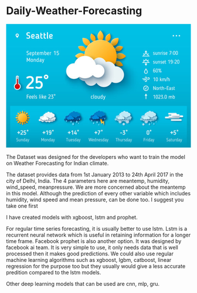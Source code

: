 # Daily-Weather-Forecasting

![Weather Forecast](image_forecast.jpg)

The Dataset was designed for the developers who want to train the model on Weather Forecasting for Indian climate. 

The dataset provides data from 1st January 2013 to 24th April 2017 in the city of Delhi, India. The 4 parameters here are
meantemp, humidity, wind_speed, meanpressure. We are more concerned about the meantemp in this model. Although the prediction of every other variable which includes humidity, wind speed and mean pressure, can be done too. I suggest you take one first

I have created models with xgboost, lstm and prophet. 

For regular time series forecasting, it is usually better to use lstm. Lstm is a recurrent neural network which is useful in retaining information for a longer time frame. Facebook prophet is also another option. It was designed by facebook ai team. It is very simple to use, it only needs data that is well processed then it makes good predictions. We could also use regular machine learning algorithms such as xgboost, lgbm, catboost, linear regression for the purpose too but they usually would give a less accurate predition compared to the lstm models.

Other deep learning models that can be used are cnn, mlp, gru.
